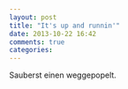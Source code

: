 ```yaml
---
layout: post
title: "It's up and runnin'"
date: 2013-10-22 16:42
comments: true
categories: 
---
```


Sauberst einen weggepopelt.